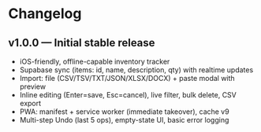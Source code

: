 # Changelog

## v1.0.0 — Initial stable release
- iOS-friendly, offline-capable inventory tracker
- Supabase sync (items: id, name, description, qty) with realtime updates
- Import: file (CSV/TSV/TXT/JSON/XLSX/DOCX) + paste modal with preview
- Inline editing (Enter=save, Esc=cancel), live filter, bulk delete, CSV export
- PWA: manifest + service worker (immediate takeover), cache v9
- Multi-step Undo (last 5 ops), empty-state UI, basic error logging

